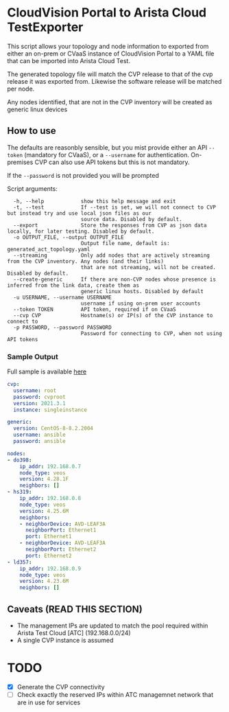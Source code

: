 # CloudVision Portal to Arista Cloud TestExporter
This script allows your topology and node information to exported from either an on-prem or CVaaS instance of CloudVision Portal to a YAML file that can be imported into Arista Cloud Test.

The generated topology file will match the CVP release to that of the cvp release it was exported from. Likewise the software release will be matched per node.

Any nodes identified, that are not in the CVP inventory will be created as generic linux devices

## How to use
The defaults are reasonbly sensible, but you mist provide either an API `--token` (mandatory for CVaaS), or a `--username` for authentication. On-premises CVP can also use API tokens but this is not mandatory. 

If the `--password` is not provided you will be prompted

Script arguments:
```
  -h, --help            show this help message and exit
  -t, --test            If --test is set, we will not connect to CVP but instead try and use local json files as our
                        source data. Disabled by default.
  --export              Store the responses from CVP as json data locally, for later testing. Disabled by default.
  -o OUTPUT_FILE, --output OUTPUT_FILE
                        Output file name, default is: generated_act_topology.yaml
  --streaming           Only add nodes that are actively streaming from the CVP inventory. Any nodes (and their links)
                        that are not streaming, will not be created. Disabled by default.
  --create-generic      If there are non-CVP nodes whose presence is inferred from the link data, create them as
                        generic linux hosts. Disabled by default
  -u USERNAME, --username USERNAME
                        username if using on-prem user accounts
  --token TOKEN         API token, required if on CVaaS
  --cvp CVP             Hostname(s) or IP(s) of the CVP instance to connect to
  -p PASSWORD, --password PASSWORD
                        Password for connecting to CVP, when not using API tokens
```

### Sample Output

Full sample is available [here](./example_output/generated_act_topology.yaml)

```yaml
cvp:
  username: root
  password: cvproot
  version: 2021.3.1
  instance: singleinstance

generic:
  version: CentOS-8-8.2.2004
  username: ansible
  password: ansible

nodes:
- do398:
    ip_addr: 192.168.0.7
    node_type: veos
    version: 4.28.1F
    neighbors: []
- hs319:
    ip_addr: 192.168.0.8
    node_type: veos
    version: 4.25.6M
    neighbors:
    - neighborDevice: AVD-LEAF3A
      neighborPort: Ethernet1
      port: Ethernet1
    - neighborDevice: AVD-LEAF3A
      neighborPort: Ethernet2
      port: Ethernet2
- ld357:
    ip_addr: 192.168.0.9
    node_type: veos
    version: 4.23.6M
    neighbors: []
```

## Caveats (READ THIS SECTION)
* The management IPs are updated to match the pool required within Arista Test Cloud [ATC] (192.168.0.0/24)
* A single CVP instance is assumed

# TODO
- [x] Generate the CVP connectivity
- [ ] Check exactly the reserved IPs within ATC managemnet network that are in use for services

